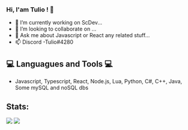 ### Hi, I'am Tulio ! 👋



- 🔭 I’m currently working on ScDev...
- 👯 I’m looking to collaborate on ...
- 💬 Ask me about Javascript or React any related stuff...
- 📫 Discord -Tulio#4280
## 💻 Languagues and Tools 💻
- Javascript, Typescript, React, Node.js, Lua, Python, C#, C++, Java, Some mySQL and noSQL dbs
 
## Stats:
<img src="https://github-readme-stats.vercel.app/api?username=tuliodev&theme=dark&tshow_icons=true">
<img src="https://github-readme-stats.vercel.app/api/top-langs/?username=tuliodev&theme=dark&layout=compact">
